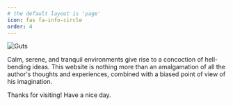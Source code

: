 ```yaml
---
# the default layout is 'page'
icon: fas fa-info-circle
order: 4
---
```


![Guts](https://i.redd.it/c8ktugkftlt51.jpg)

Calm, serene, and tranquil environments give rise to a concoction of hell-bending ideas. This website is nothing more than an amalgamation of all the author's thoughts and experiences, combined with a biased point of view of his imagination.


Thanks for visiting! Have a nice day.
